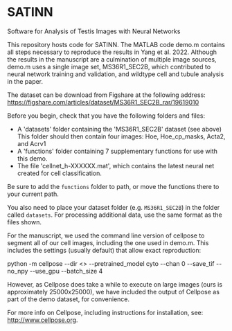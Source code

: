 # SATINN
Software for Analysis of Testis Images with Neural Networks

This repository hosts code for SATINN. The MATLAB code demo.m contains all 
steps necessary to reproduce the results in Yang et al. 2022. Although the results 
in the manuscript are a culmination of multiple image sources, demo.m
uses a single image set, MS36R1_SEC2B, which contributed to neural
network training and validation, and wildtype cell and tubule analysis in
the paper.

The dataset can be download from Figshare at the following address:
https://figshare.com/articles/dataset/MS36R1_SEC2B_rar/19619010

Before you begin, check that you have the following folders and files:
 * A 'datasets' folder containing the 'MS36R1_SEC2B' dataset (see above)
  This folder should then contain four images: Hoe, Hoe_cp_masks, Acta2,
   and Acrv1
 * A 'functions' folder containing 7 supplementary functions for use with
   this demo.
 * The file 'cellnet_h-XXXXXX.mat', which contains the latest neural net
   created for cell classification.
 
 Be sure to add the `functions` folder to path, or move the functions
 there to your current path.

 You also need to place your dataset folder (e.g. `MS36R1_SEC2B`) in the
 folder called `datasets`. For processing additional data, use the same
 format as the files shown.

 For the manuscript, we used the command line version of cellpose to
 segment all of our cell images, including the one used in demo.m. This
 includes the settings (usually default) that allow exact reproduction:

   python -m cellpose --dir <<your dir>> --pretrained_model cyto --chan 0
   --save_tif --no_npy --use_gpu --batch_size 4

 However, as Cellpose does take a while to execute on large images (ours
 is approximately 25000x25000), we have included the output of Cellpose
 as part of the demo dataset, for convenience.
  
 For more info on Cellpose, including instructions for installation, see:
 http://www.cellpose.org.



